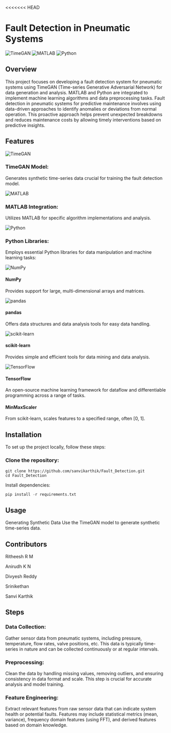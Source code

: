 <<<<<<< HEAD
# Fault Detection in Pneumatic Systems

 ![TimeGAN](https://img.icons8.com/color/48/000000/time.png)
 ![MATLAB](https://img.icons8.com/color/48/000000/matlab.png)
 ![Python](https://img.icons8.com/color/48/000000/python.png)
 
## Overview
This project focuses on developing a fault detection system for pneumatic systems using TimeGAN (Time-series Generative Adversarial Network) for data generation and analysis.
 MATLAB and Python are integrated to implement machine learning algorithms and data preprocessing tasks.
Fault detection in pneumatic systems for predictive maintenance involves using data-driven approaches to identify anomalies or deviations from normal operation. This proactive approach helps prevent unexpected breakdowns and reduces maintenance costs by allowing timely interventions based on predictive insights.


## Features

![TimeGAN](https://img.icons8.com/color/48/000000/time.png)
### TimeGAN Model: 
Generates synthetic time-series data crucial for training the fault detection model.

![MATLAB](https://skillicons.dev/icons?i=matlab)
### MATLAB Integration: 
Utilizes MATLAB for specific algorithm implementations and analysis.

![Python](https://img.icons8.com/color/48/000000/python.png)
### Python Libraries: 
Employs essential Python libraries for data manipulation and machine learning tasks:

![NumPy](https://img.icons8.com/color/48/000000/numpy.png)
#### NumPy 
Provides support for large, multi-dimensional arrays and matrices.

![pandas](https://img.icons8.com/color/48/000000/pandas.png)
#### pandas 
Offers data structures and data analysis tools for easy data handling.

![scikit-learn](https://img.icons8.com/color/48/000000/python.png)
#### scikit-learn 
 Provides simple and efficient tools for data mining and data analysis.

![TensorFlow](https://img.icons8.com/color/48/000000/tensorflow.png)
#### TensorFlow 
 An open-source machine learning framework for dataflow and differentiable programming across a range of tasks.

#### MinMaxScaler 
From scikit-learn, scales features to a specified range, often [0, 1].

## Installation
To set up the project locally, follow these steps:

### Clone the repository:


```console
git clone https://github.com/sanvikarthik/Fault_Detection.git
cd Fault_Detection
```
Install dependencies:


```python
pip install -r requirements.txt
```
## Usage
Generating Synthetic Data
Use the TimeGAN model to generate synthetic time-series data.

## Contributors
Ritheesh R M

Anirudh K N 

Divyesh Reddy 

Srinikethan 

Sanvi Karthik 


## Steps 
### Data Collection:
 Gather sensor data from pneumatic systems, including pressure, temperature, flow rates, valve positions, etc. This data is typically time-series in nature and can be collected continuously or at regular intervals.

### Preprocessing: 
Clean the data by handling missing values, removing outliers, and ensuring consistency in data format and scale. This step is crucial for accurate analysis and model training.

### Feature Engineering: 
Extract relevant features from raw sensor data that can indicate system health or potential faults. Features may include statistical metrics (mean, variance), frequency domain features (using FFT), and derived features based on domain knowledge.




